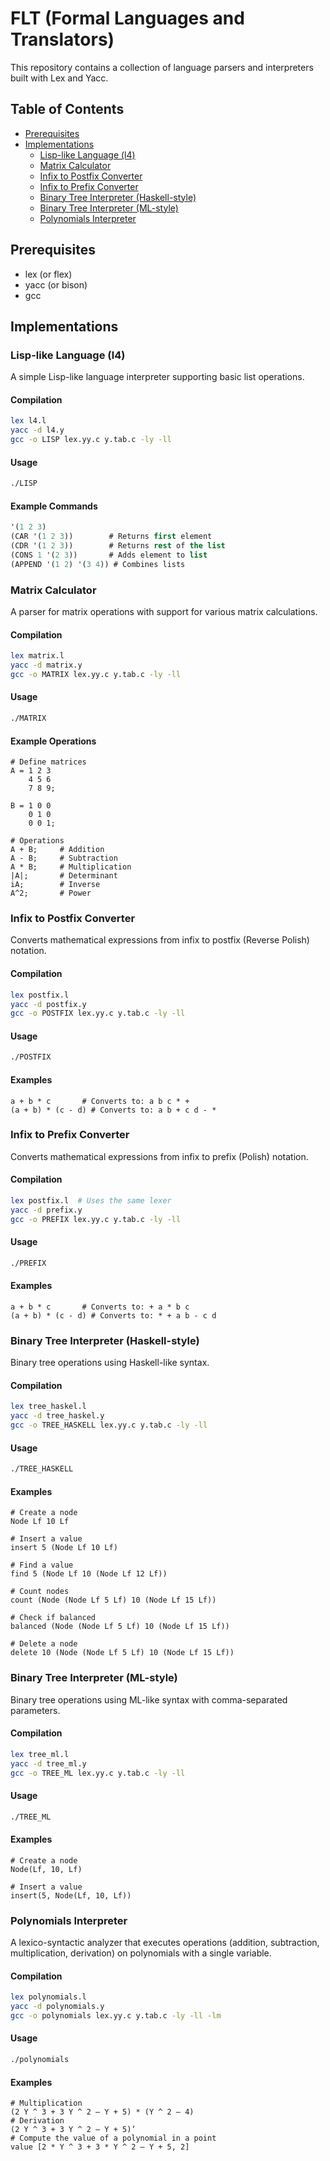 # FLT (Formal Languages and Translators)

This repository contains a collection of language parsers and interpreters built with Lex and Yacc.

## Table of Contents

- [Prerequisites](#prerequisites)
- [Implementations](#implementations)
  - [Lisp-like Language (l4)](#lisp-like-language-l4)
  - [Matrix Calculator](#matrix-calculator)
  - [Infix to Postfix Converter](#infix-to-postfix-converter)
  - [Infix to Prefix Converter](#infix-to-prefix-converter)
  - [Binary Tree Interpreter (Haskell-style)](#binary-tree-interpreter-haskell-style)
  - [Binary Tree Interpreter (ML-style)](#binary-tree-interpreter-ml-style)
  - [Polynomials Interpreter](#polynomials-interpreter)

## Prerequisites

- lex (or flex)
- yacc (or bison)
- gcc

## Implementations

### Lisp-like Language (l4)

A simple Lisp-like language interpreter supporting basic list operations.

#### Compilation

```bash
lex l4.l
yacc -d l4.y
gcc -o LISP lex.yy.c y.tab.c -ly -ll
```

#### Usage

```bash
./LISP
```

#### Example Commands

```lisp
'(1 2 3)
(CAR '(1 2 3))        # Returns first element
(CDR '(1 2 3))        # Returns rest of the list
(CONS 1 '(2 3))       # Adds element to list
(APPEND '(1 2) '(3 4)) # Combines lists
```

### Matrix Calculator

A parser for matrix operations with support for various matrix calculations.

#### Compilation

```bash
lex matrix.l
yacc -d matrix.y
gcc -o MATRIX lex.yy.c y.tab.c -ly -ll
```

#### Usage

```bash
./MATRIX
```

#### Example Operations

```
# Define matrices
A = 1 2 3
    4 5 6
    7 8 9;
    
B = 1 0 0
    0 1 0
    0 0 1;
    
# Operations
A + B;     # Addition
A - B;     # Subtraction
A * B;     # Multiplication
|A|;       # Determinant
iA;        # Inverse
A^2;       # Power
```

### Infix to Postfix Converter

Converts mathematical expressions from infix to postfix (Reverse Polish) notation.

#### Compilation

```bash
lex postfix.l
yacc -d postfix.y
gcc -o POSTFIX lex.yy.c y.tab.c -ly -ll
```

#### Usage

```bash
./POSTFIX
```

#### Examples

```
a + b * c       # Converts to: a b c * +
(a + b) * (c - d) # Converts to: a b + c d - *
```

### Infix to Prefix Converter

Converts mathematical expressions from infix to prefix (Polish) notation.

#### Compilation

```bash
lex postfix.l  # Uses the same lexer
yacc -d prefix.y
gcc -o PREFIX lex.yy.c y.tab.c -ly -ll
```

#### Usage

```bash
./PREFIX
```

#### Examples

```
a + b * c       # Converts to: + a * b c
(a + b) * (c - d) # Converts to: * + a b - c d
```

### Binary Tree Interpreter (Haskell-style)

Binary tree operations using Haskell-like syntax.

#### Compilation

```bash
lex tree_haskel.l
yacc -d tree_haskel.y
gcc -o TREE_HASKELL lex.yy.c y.tab.c -ly -ll 
```

#### Usage

```bash
./TREE_HASKELL
```

#### Examples

```
# Create a node
Node Lf 10 Lf

# Insert a value
insert 5 (Node Lf 10 Lf)

# Find a value
find 5 (Node Lf 10 (Node Lf 12 Lf))

# Count nodes
count (Node (Node Lf 5 Lf) 10 (Node Lf 15 Lf))

# Check if balanced
balanced (Node (Node Lf 5 Lf) 10 (Node Lf 15 Lf))

# Delete a node
delete 10 (Node (Node Lf 5 Lf) 10 (Node Lf 15 Lf))
```

### Binary Tree Interpreter (ML-style)

Binary tree operations using ML-like syntax with comma-separated parameters.

#### Compilation

```bash
lex tree_ml.l
yacc -d tree_ml.y  
gcc -o TREE_ML lex.yy.c y.tab.c -ly -ll 
```

#### Usage

```bash
./TREE_ML
```

#### Examples

```
# Create a node
Node(Lf, 10, Lf)

# Insert a value
insert(5, Node(Lf, 10, Lf))
```

### Polynomials Interpreter

A lexico-syntactic analyzer that executes operations (addition, subtraction, multiplication, derivation) on polynomials with a single variable. 

#### Compilation

```bash
lex polynomials.l
yacc -d polynomials.y 
gcc -o polynomials lex.yy.c y.tab.c -ly -ll -lm
```

#### Usage

```bash
./polynomials
```

#### Examples

```
# Multiplication
(2 Y ^ 3 + 3 Y ^ 2 – Y + 5) * (Y ^ 2 – 4)
# Derivation
(2 Y ^ 3 + 3 Y ^ 2 – Y + 5)’
# Compute the value of a polynomial in a point
value [2 * Y ^ 3 + 3 * Y ^ 2 – Y + 5, 2]
```


